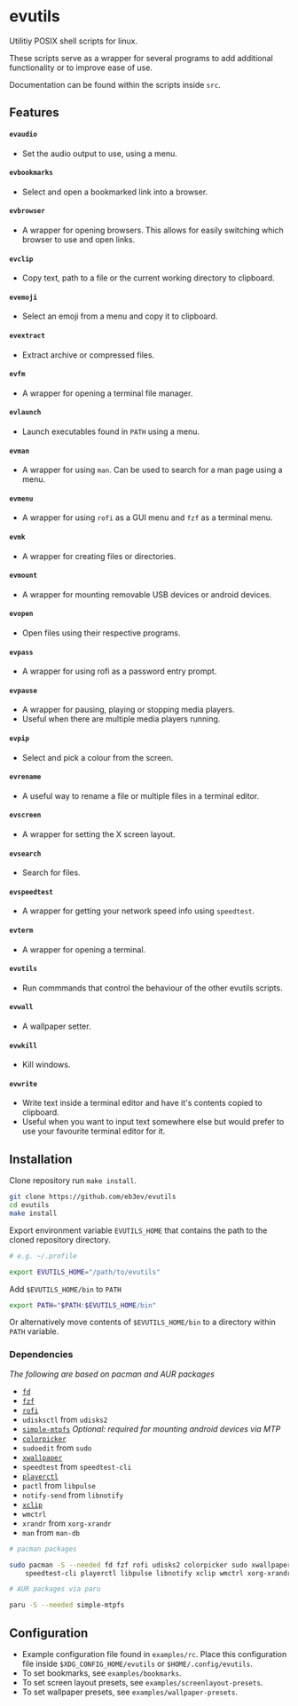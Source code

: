 # evutils

Utilitiy POSIX shell scripts for linux.

These scripts serve as a wrapper for several programs to add additional
functionality or to improve ease of use.

Documentation can be found within the scripts inside `src`.

## Features

#### `evaudio`
- Set the audio output to use, using a menu.

#### `evbookmarks`
- Select and open a bookmarked link into a browser.

#### `evbrowser`
- A wrapper for opening browsers. This allows for easily switching which browser
to use and open links.

#### `evclip`
- Copy text, path to a file or the current working directory to clipboard.

#### `evemoji`
- Select an emoji from a menu and copy it to clipboard.

#### `evextract`
- Extract archive or compressed files.

#### `evfm`
- A wrapper for opening a terminal file manager.

#### `evlaunch`
- Launch executables found in `PATH` using a menu.

#### `evman`
- A wrapper for using `man`. Can be used to search for a man page using a menu.

#### `evmenu`
- A wrapper for using `rofi` as a GUI menu and `fzf` as a terminal menu.

#### `evmk`
- A wrapper for creating files or directories.

#### `evmount`
- A wrapper for mounting removable USB devices or android devices.

#### `evopen`
- Open files using their respective programs.

#### `evpass`
- A wrapper for using rofi as a password entry prompt.

#### `evpause`
- A wrapper for pausing, playing or stopping media players.
- Useful when there are multiple media players running.

#### `evpip`
- Select and pick a colour from the screen.

#### `evrename`
- A useful way to rename a file or multiple files in a terminal editor.

#### `evscreen`
- A wrapper for setting the X screen layout.

#### `evsearch`
- Search for files.

#### `evspeedtest`
- A wrapper for getting your network speed info using `speedtest`.

#### `evterm`
- A wrapper for opening a terminal.

#### `evutils`
- Run commmands that control the behaviour of the other evutils scripts.

#### `evwall`
- A wallpaper setter.

#### `evwkill`
- Kill windows.

#### `evwrite`
- Write text inside a terminal editor and have it's contents copied to clipboard.
- Useful when you want to input text somewhere else but would prefer to use your
favourite terminal editor for it.

## Installation

Clone repository run `make install`.

```sh
git clone https://github.com/eb3ev/evutils
cd evutils
make install
```

Export environment variable `EVUTILS_HOME` that contains the path to the cloned
repository directory.

```sh
# e.g. ~/.profile

export EVUTILS_HOME="/path/to/evutils"
```

Add `$EVUTILS_HOME/bin` to `PATH`

```sh
export PATH="$PATH:$EVUTILS_HOME/bin"
```

Or alternatively move contents of `$EVUTILS_HOME/bin` to a directory within `PATH`
variable.

### Dependencies

*The following are based on pacman and AUR packages*

- [`fd`](https://github.com/sharkdp/fd)
- [`fzf`](https://github.com/junegunn/fzf)
- [`rofi`](https://github.com/davatorium/rofi)
- `udisksctl` from `udisks2`
- [`simple-mtpfs`](https://github.com/phatina/simple-mtpfs) *Optional: required
for mounting android devices via MTP*
- [`colorpicker`](https://github.com/Jack12816/colorpicker)
- `sudoedit` from `sudo`
- [`xwallpaper`](https://github.com/stoeckmann/xwallpaper)
- `speedtest` from `speedtest-cli`
- [`playerctl`](https://github.com/altdesktop/playerctl)
- `pactl` from `libpulse`
- `notify-send` from `libnotify`
- [`xclip`](https://github.com/astrand/xclip)
- `wmctrl`
- `xrandr` from `xorg-xrandr`
- `man` from `man-db`

```sh
# pacman packages

sudo pacman -S --needed fd fzf rofi udisks2 colorpicker sudo xwallpaper \
    speedtest-cli playerctl libpulse libnotify xclip wmctrl xorg-xrandr man-db
```

```sh
# AUR packages via paru

paru -S --needed simple-mtpfs
```

## Configuration

- Example configuration file found in `examples/rc`. Place this configuration file
inside `$XDG_CONFIG_HOME/evutils` or `$HOME/.config/evutils`.
- To set bookmarks, see `examples/bookmarks`.
- To set screen layout presets, see `examples/screenlayout-presets`.
- To set wallpaper presets, see `examples/wallpaper-presets`.

